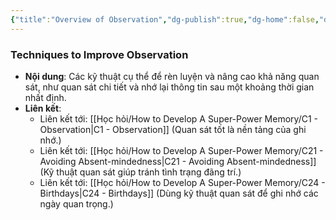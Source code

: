 ```yaml
---
{"title":"Overview of Observation","dg-publish":true,"dg-home":false,"date":"2024-08-31","tags":["#book","#memory","#How_to_Develop_A_Super_Power_Memory"],"Chương":"Chương8","permalink":"/hoc-hoi/how-to-develop-a-super-power-memory/chapter-8-how-to-train-your-observation/","dgPassFrontmatter":true,"noteIcon":"","updated":"2025-01-14T22:10:30.949+07:00"}
---
```


### Techniques to Improve Observation

- **Nội dung**: Các kỹ thuật cụ thể để rèn luyện và nâng cao khả năng quan sát, như quan sát chi tiết và nhớ lại thông tin sau một khoảng thời gian nhất định.
- **Liên kết**:
    - Liên kết tới: [[Học hỏi/How to Develop A Super-Power Memory/C1 - Observation\|C1 - Observation]] (Quan sát tốt là nền tảng của ghi nhớ.)
    - Liên kết tới: [[Học hỏi/How to Develop A Super-Power Memory/C21 - Avoiding Absent-mindedness\|C21 - Avoiding Absent-mindedness]] (Kỹ thuật quan sát giúp tránh tình trạng đãng trí.)
    - Liên kết tới: [[Học hỏi/How to Develop A Super-Power Memory/C24 - Birthdays\|C24 - Birthdays]] (Dùng kỹ thuật quan sát để ghi nhớ các ngày quan trọng.)